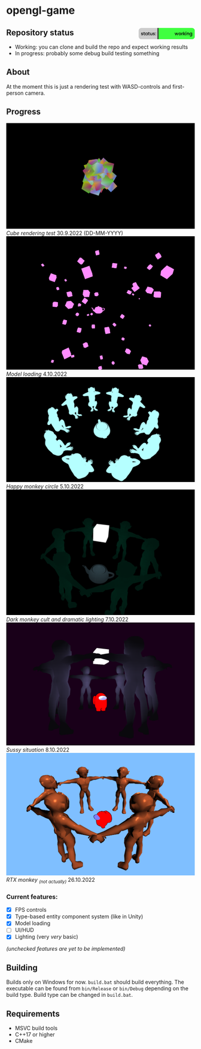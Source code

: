 # opengl-game
## Repository status <img src="/images/status.png?" width="150" height="30" align="right"/>

- Working: you can clone and build the repo and expect working results
- In progress: probably some debug build testing something

## About
At the moment this is just a rendering test with WASD-controls and first-person camera.
## Progress
![Image showing the game](/images/screenshot.png)
*Cube rendering test* 30.9.2022 (DD-MM-YYYY)
![Image also showing the game](/images/screenshot2.png)
*Model loading* 4.10.2022
![Image also showing the game](/images/screenshot3.png)
*Happy monkey circle* 5.10.2022
![Image showing the lighting](/images/screenshot4.png)
*Dark monkey cult and dramatic lighting* 7.10.2022
![Image showing amogus](/images/screenshot5.png)
*Sussy situation* 8.10.2022
![Image of rtx monke](/images/screenshot6.png)
*RTX monkey <sub>(not actually)</sub>* 26.10.2022
### Current features:
- [x] FPS controls
- [x] Type-based entity component system (like in Unity)
- [x] Model loading
- [ ] UI/HUD
- [x] Lighting (very *very* basic)

*(unchecked features are yet to be implemented)*
## Building
Builds only on Windows for now. ``build.bat`` should build everything. The executable can be found from ``bin/Release`` or ``bin/Debug`` depending on the build type. Build type can be changed in ``build.bat``.
## Requirements
- MSVC build tools
- C++17 or higher
- CMake